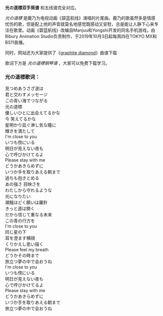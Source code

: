 

**光の道標双手简谱** 和五线谱完全对应。

_光の道標_
是鹿乃为电视动画《碧蓝航线》演唱的片尾曲。鹿乃的歌虽然多是情感忧伤的歌，但是配上他的声音就莫名地感觉既感动又安慰，总是能让人静下心来专注在歌里。动画《碧蓝航线》改编自Manjuu和Yongshi开发的同名手机游戏，由Bibury
Animation Studio负责制作，于2019年10月3日起每周四在TOKYO MX和BS11首播。

同时，网站还为大家提供了《[graphite diamond](Music-11033-graphite-diamond-碧蓝航线OP.html
"graphite diamond")》曲谱下载

歌词下方是 _光の道標钢琴谱_ ，大家可以免费下载学习。

### 光の道標歌词：

見つめあうさざ波は  
君と交わすメッセージ  
この青い海でつながる  
光の道標  
優しいひとに出会えてるかな  
今 笑えてるかな  
星明かり凪ぐ淋し気な瞳に  
輝きを満たして  
I'm close to you  
いつも傍にいる  
明日が見えない夜も  
心で呼びかけてるよ  
Please stay with me  
どうかあきらめずに  
いつか手を取りあえる朝まで  
過ちも抱きとめる  
あの強さ 目映さを  
わたしから守れるような  
光になりたい  
潮騒ほどく願いは羅針  
きっと道は開く  
だから信じて重なる未来  
この青の行方を  
I'm close to you  
同じ星の下  
耳を澄ます横顔  
くりかえし思い描く  
Please feel my breath  
どうかその時まで  
旅立つ夢の中で会おうね  
I'm close to you  
いつも傍にいる  
明日が見えない夜も  
心で呼びかけてるよ  
Please stay with me  
どうかあきらめずに  
いつか手を取りあえる朝まで  
旅立つ夢の中で会おうね


